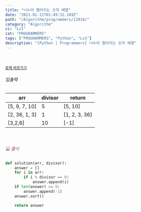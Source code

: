 ```yaml
---
title: "나누어 떨어지는 숫자 배열"
date: "2021-01-21T01:49:32.169Z"
path: "/Algorithm/programmers/12910/"
category: "Algorithm"
ci: "Lv1"
cat: "PROGRAMMERS"
tags: ["PROGRAMMERS", "Python", "Lv1"]
description: "[Python | Programmers] 나누어 떨어지는 숫자 배열"
---
```


<br />

<a href="https://programmers.co.kr/learn/courses/30/lessons/12910"><small>문제 바로가기</small></a>

###### 입출력

| arr           | divisor | return        |
| ------------- | ------- | ------------- |
| [5, 9, 7, 10] | 5       | [5, 10]       |
| [2, 36, 1, 3] | 1       | [1, 2, 3, 36] |
| [3,2,6]       | 10      | [-1]          |

<br />

##### <h5 style="color:#C587AE;">💻 풀이</h5>

```python
def solution(arr, divisor):
    answer = []
    for i in arr:
        if i % divisor == 0:
            answer.append(i)
    if len(answer) == 0:
        answer.append(-1)
    answer.sort()

    return answer
```

<br />

